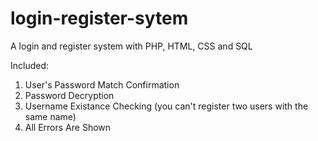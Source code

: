 # login-register-sytem
A login and register system with PHP, HTML, CSS and SQL

Included:
  1. User's Password Match Confirmation
  2. Password Decryption
  3. Username Existance Checking (you can't register two users with the same name)
  4. All Errors Are Shown
